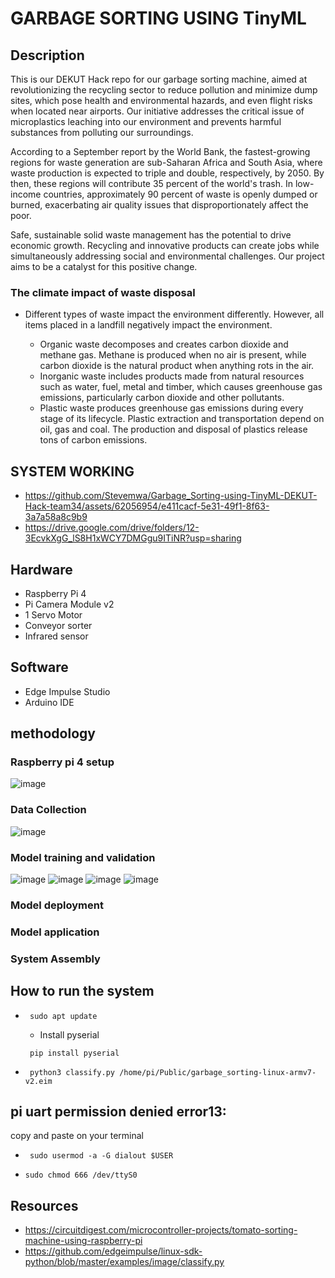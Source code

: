 # GARBAGE SORTING USING  TinyML
## Description
This is our DEKUT Hack repo for our garbage sorting machine, aimed at revolutionizing the recycling sector to reduce pollution and minimize dump sites, which pose health and environmental hazards, and even flight risks when located near airports. Our initiative addresses the critical issue of microplastics leaching into our environment and prevents harmful substances from polluting our surroundings.

According to a September report by the World Bank, the fastest-growing regions for waste generation are sub-Saharan Africa and South Asia, where waste production is expected to triple and double, respectively, by 2050. By then, these regions will contribute 35 percent of the world's trash. In low-income countries, approximately 90 percent of waste is openly dumped or burned, exacerbating air quality issues that disproportionately affect the poor.



Safe, sustainable solid waste management has the potential to drive economic growth. Recycling and innovative products can create jobs while simultaneously addressing social and environmental challenges. Our project aims to be a catalyst for this positive change.

### The climate impact of waste disposal 

* Different types of waste impact the environment differently. However, all items placed in a landfill negatively impact the environment. 

   * Organic waste decomposes and creates carbon dioxide and methane gas. Methane is produced when no air is present, while carbon dioxide is the natural product when anything rots in the air. 
   * Inorganic waste includes products made from natural resources such as water, fuel, metal and timber, which causes greenhouse gas emissions, particularly carbon dioxide and other pollutants.  
   * Plastic waste produces greenhouse gas emissions during every stage of its lifecycle. Plastic extraction and transportation depend on oil, gas and coal. The production and disposal of plastics release tons of carbon emissions. 

## SYSTEM WORKING


* https://github.com/Stevemwa/Garbage_Sorting-using-TinyML-DEKUT-Hack-team34/assets/62056954/e411cacf-5e31-49f1-8f63-3a7a58a8c9b9
* https://drive.google.com/drive/folders/12-3EcvkXgG_lS8H1xWCY7DMGgu9ITiNR?usp=sharing
## Hardware
* Raspberry Pi 4
* Pi Camera Module v2
* 1 Servo Motor
* Conveyor sorter
* Infrared sensor

## Software
* Edge Impulse Studio
* Arduino IDE

## methodology
### Raspberry pi 4 setup
![image](https://github.com/Stevemwa/Garbage_Sorting-using-TinyML-DEKUT-Hack-team34/assets/62056954/52e5ad28-5179-4c65-bbd5-2ad714c8ab76)


### Data Collection
![image](https://github.com/Stevemwa/Garbage_Sorting-using-TinyML-DEKUT-Hack-team34/assets/62056954/5d97fdd6-0a53-4f05-9ff4-5f6d093f2de8)


### Model training and validation
![image](https://github.com/Stevemwa/Garbage_Sorting-using-TinyML-DEKUT-Hack-team34/assets/62056954/a960df55-22c5-4b79-b2f2-83fd825ebf88)
![image](https://github.com/Stevemwa/Garbage_Sorting-using-TinyML-DEKUT-Hack-team34/assets/62056954/92a1e699-3453-4f40-b20f-94898df4b484)
![image](https://github.com/Stevemwa/Garbage_Sorting-using-TinyML-DEKUT-Hack-team34/assets/62056954/3e18e05a-fa1c-403c-a70e-d7028a8484c9)
![image](https://github.com/Stevemwa/Garbage_Sorting-using-TinyML-DEKUT-Hack-team34/assets/62056954/0a103f1f-ae71-4c59-bd3a-5b2f71a7c418)




### Model deployment

### Model application

### System Assembly

## How to run the system
* ```
   sudo apt update
  ```

  * Install pyserial
  ```
   pip install pyserial
  ```
  

* ```
   python3 classify.py /home/pi/Public/garbage_sorting-linux-armv7-v2.eim
  ```

## pi uart permission denied error13:
copy and paste on your terminal
* ```
   sudo usermod -a -G dialout $USER
  ```
* ```
  sudo chmod 666 /dev/ttyS0
  ```



## Resources
* https://circuitdigest.com/microcontroller-projects/tomato-sorting-machine-using-raspberry-pi
* https://github.com/edgeimpulse/linux-sdk-python/blob/master/examples/image/classify.py


